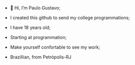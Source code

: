 + 👋 Hi, I’m Paulo Gustavo;
 
+ I created this github to send my college programmations;
 
+ I have 18 years old;
 
+ Starting at programmation;

+ Make yourself confortable to see my work;

+ Brazillian, from Petrópolis-RJ





